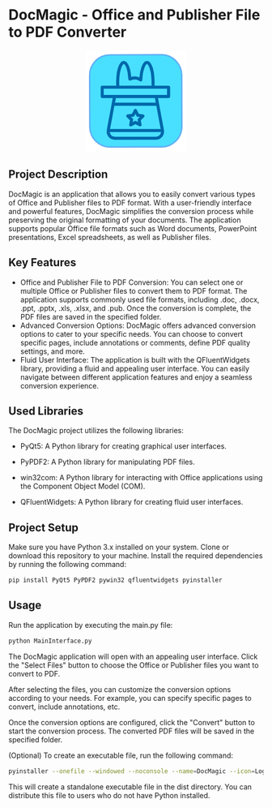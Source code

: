 
# DocMagic - Office and Publisher File to PDF Converter

<div align="center">
  <img src="resource/LogoPng.png" alt="DocMagic Logo">
</div>

## Project Description

DocMagic is an application that allows you to easily convert various types of Office and Publisher files to PDF format. With a user-friendly interface and powerful features, DocMagic simplifies the conversion process while preserving the original formatting of your documents. The application supports popular Office file formats such as Word documents, PowerPoint presentations, Excel spreadsheets, as well as Publisher files.

## Key Features



- Office and Publisher File to PDF Conversion: You can select one or multiple Office or Publisher files to convert them to PDF format. The application supports commonly used file formats, including .doc, .docx, .ppt, .pptx, .xls, .xlsx, and .pub. Once the conversion is complete, the PDF files are saved in the specified folder.
- Advanced Conversion Options: DocMagic offers advanced conversion options to cater to your specific needs. You can choose to convert specific pages, include annotations or comments, define PDF quality settings, and more.
- Fluid User Interface: The application is built with the QFluentWidgets library, providing a fluid and appealing user interface. You can easily navigate between different application features and enjoy a seamless conversion experience.


## Used Libraries


  The DocMagic project utilizes the following libraries:
  
- PyQt5: A Python library for creating graphical user interfaces.

- PyPDF2: A Python library for manipulating PDF files.

- win32com: A Python library for interacting with Office applications using the Component Object Model (COM).

- QFluentWidgets: A Python library for creating fluid user interfaces.


## Project Setup


  Make sure you have Python 3.x installed on your system.
  Clone or download this repository to your machine.
  Install the required dependencies by running the following command:

```bash
pip install PyQt5 PyPDF2 pywin32 qfluentwidgets pyinstaller
```

## Usage

Run the application by executing the main.py file:
```bash
python MainInterface.py
```

The DocMagic application will open with an appealing user interface. Click the "Select Files" button to choose the Office or Publisher files you want to convert to PDF.

After selecting the files, you can customize the conversion options according to your needs. For example, you can specify specific pages to convert, include annotations, etc.

Once the conversion options are configured, click the "Convert" button to start the conversion process. The converted PDF files will be saved in the specified folder.

(Optional) To create an executable file, run the following command:

```bash
pyinstaller --onefile --windowed --noconsole --name=DocMagic --icon=LogoIco.ico MainInterface.py
``` 

This will create a standalone executable file in the dist directory. You can distribute this file to users who do not have Python installed.
  
  
